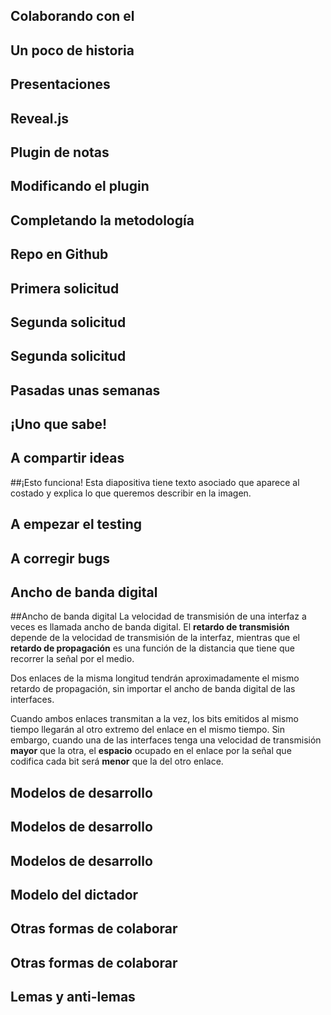 
## Colaborando con el



## Un poco de historia



## Presentaciones





## Reveal.js



## Plugin de notas

## Modificando el plugin

## Completando la metodología

## Repo en Github

## Primera solicitud

## Segunda solicitud

## Segunda solicitud

## Pasadas unas semanas

## ¡Uno que sabe!

## A compartir ideas

##¡Esto funciona!
Esta diapositiva tiene texto asociado que aparece al costado y explica lo que queremos describir en la imagen.


## A empezar el testing

## A corregir bugs

## Ancho de banda digital

##Ancho de banda digital
La velocidad de transmisión de una interfaz a veces es llamada ancho de banda digital.
El **retardo de transmisión** depende de la velocidad de transmisión de la interfaz, mientras que el **retardo de propagación** es una función de la distancia que tiene que recorrer la señal por el medio.

Dos enlaces de la misma longitud tendrán aproximadamente el mismo retardo de propagación, sin importar el ancho de banda digital de las interfaces. 

Cuando ambos enlaces transmitan a la vez, los bits emitidos al mismo tiempo llegarán al otro extremo del enlace en el mismo tiempo. Sin embargo, cuando una de las interfaces tenga una velocidad de transmisión **mayor** que la otra, el **espacio** ocupado en el enlace por la señal que codifica cada bit será **menor** que la del otro enlace.


## Modelos de desarrollo



## Modelos de desarrollo



## Modelos de desarrollo



## Modelo del dictador

## Otras formas de colaborar



## Otras formas de colaborar



## Lemas y anti-lemas


